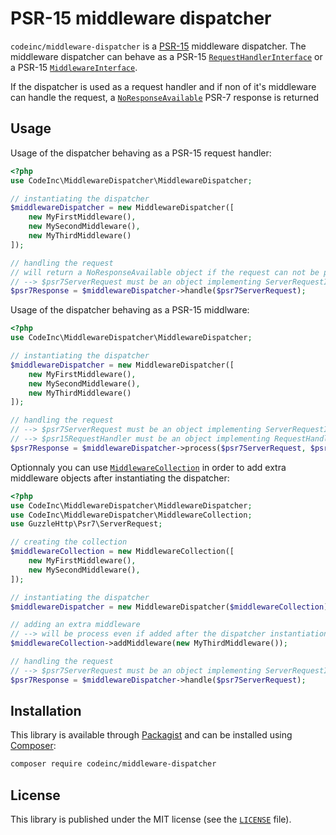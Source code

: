 # PSR-15 middleware dispatcher

`codeinc/middleware-dispatcher` is a [PSR-15](https://www.php-fig.org/psr/psr-15/) middleware dispatcher. The middleware dispatcher can behave as a PSR-15 [`RequestHandlerInterface`](https://www.php-fig.org/psr/psr-15/#21-psrhttpserverrequesthandlerinterface) or a PSR-15 [`MiddlewareInterface`](https://www.php-fig.org/psr/psr-15/#22-psrhttpservermiddlewareinterface).

If the dispatcher is used as a request handler and if non of it's middleware can handle the request, a [`NoResponseAvailable`](src/NoResponseAvailable.php) PSR-7 response is returned 

## Usage

Usage of the dispatcher behaving as a PSR-15 request handler:
```php
<?php
use CodeInc\MiddlewareDispatcher\MiddlewareDispatcher;

// instantiating the dispatcher
$middlewareDispatcher = new MiddlewareDispatcher([
    new MyFirstMiddleware(),
    new MySecondMiddleware(),
    new MyThirdMiddleware()
]);

// handling the request 
// will return a NoResponseAvailable object if the request can not be processed by the middleware
// --> $psr7ServerRequest must be an object implementing ServerRequestInterface
$psr7Response = $middlewareDispatcher->handle($psr7ServerRequest); 
```

Usage of the dispatcher behaving as a PSR-15 middlware:
```php
<?php
use CodeInc\MiddlewareDispatcher\MiddlewareDispatcher;

// instantiating the dispatcher
$middlewareDispatcher = new MiddlewareDispatcher([
    new MyFirstMiddleware(),
    new MySecondMiddleware(),
    new MyThirdMiddleware()
]); 

// handling the request 
// --> $psr7ServerRequest must be an object implementing ServerRequestInterface
// --> $psr15RequestHandler must be an object implementing RequestHandlerInterface
$psr7Response = $middlewareDispatcher->process($psr7ServerRequest, $psr15RequestHandler); 
``` 


Optionnaly you can use [`MiddlewareCollection`](src/MiddlewareCollection.php) in order to add extra middleware objects after instantiating the dispatcher:
```php
<?php
use CodeInc\MiddlewareDispatcher\MiddlewareDispatcher;
use CodeInc\MiddlewareDispatcher\MiddlewareCollection;
use GuzzleHttp\Psr7\ServerRequest;

// creating the collection
$middlewareCollection = new MiddlewareCollection([
    new MyFirstMiddleware(),
    new MySecondMiddleware(),
]);

// instantiating the dispatcher
$middlewareDispatcher = new MiddlewareDispatcher($middlewareCollection);

// adding an extra middleware
// --> will be process even if added after the dispatcher instantiation
$middlewareCollection->addMiddleware(new MyThirdMiddleware()); 

// handling the request 
// --> $psr7ServerRequest must be an object implementing ServerRequestInterface
$psr7Response = $middlewareDispatcher->handle($psr7ServerRequest); 
``` 

## Installation

This library is available through [Packagist](https://packagist.org/packages/codeinc/middleware-dispatcher) and can be installed using [Composer](https://getcomposer.org/): 

```bash
composer require codeinc/middleware-dispatcher
```


## License 
This library is published under the MIT license (see the [`LICENSE`](LICENSE) file).